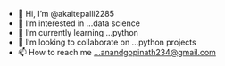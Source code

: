 - 👋 Hi, I’m @akaitepalli2285
- 👀 I’m interested in ...data science
- 🌱 I’m currently learning ...python
- 💞️ I’m looking to collaborate on ...python projects
- 📫 How to reach me ...anandgopinath234@gmail.com

<!---
akaitepalli2285/akaitepalli2285 is a ✨ special ✨ repository because its `README.md` (this file) appears on your GitHub profile.
You can click the Preview link to take a look at your changes.
--->
